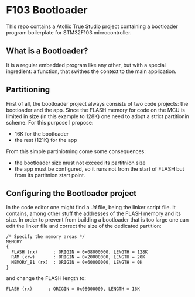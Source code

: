 # F103 Bootloader
This repo contains a Atollic True Studio project containing a bootloader program boilerplate for STM32F103 microcontroller.

## What is a Bootloader?
It is a regular embedded program like any other, but with a special ingredient: a function, that swithes the context to the main application.

## Partitioning
First of all, the bootloader project always consists of two code projects: the bootloader and the app. Since the FLASH memory for code on the MCU is limited in size (in this example to 128K) one need to adopt a strict partitionin scheme. For this purpose I propose:
* 16K for the bootloader
* the rest (121K) for the app

From this simple partiniotning come some consequences:
* the bootloader size must not exceed its partitnion size
* the app must be configured, so it runs not from the start of FLASH but from its partitnion start point.

## Configuring the Bootloader project
In the code editor one might find a *.ld* file, being the linker script file. It contains, among other stuff the addresses of the FLASH memory and its size. In order to prevent from building a bootloader that is too large one can edit the linker file and correct the size of the dedicated partition:

```
/* Specify the memory areas */
MEMORY
{
  FLASH (rx)      : ORIGIN = 0x08000000, LENGTH = 128K
  RAM (xrw)       : ORIGIN = 0x20000000, LENGTH = 20K
  MEMORY_B1 (rx)  : ORIGIN = 0x60000000, LENGTH = 0K
}
```

and change the FLASH length to:
```
FLASH (rx)      : ORIGIN = 0x08000000, LENGTH = 16K
```
